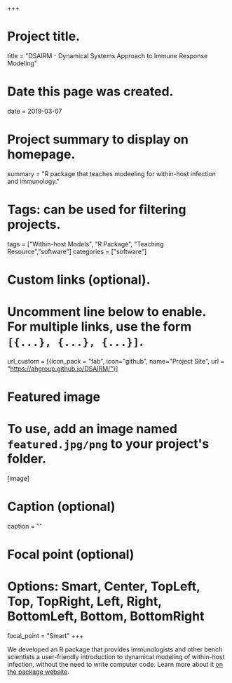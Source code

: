 +++
# Project title.
title = "DSAIRM - Dynamical Systems Approach to Immune Response Modeling"

# Date this page was created.
date = 2019-03-07

# Project summary to display on homepage.
summary = "R package that teaches modeeling for within-host infection and immunology."

# Tags: can be used for filtering projects.
tags = ["Within-host Models", "R Package", "Teaching Resource","software"]
categories = ["software"]

# Custom links (optional).
#   Uncomment line below to enable. For multiple links, use the form `[{...}, {...}, {...}]`.
url_custom = [{icon_pack = "fab", icon="github", name="Project Site", url = "https://ahgroup.github.io/DSAIRM/"}]


# Featured image
# To use, add an image named `featured.jpg/png` to your project's folder. 
[image]
  # Caption (optional)
  caption = ""
  # Focal point (optional)
  # Options: Smart, Center, TopLeft, Top, TopRight, Left, Right, BottomLeft, Bottom, BottomRight
  focal_point = "Smart"
+++
  
We developed an R package that provides immunologists and other bench scientists a user-friendly introduction to dynamical modeling of within-host infection, without the need to write computer code.  Learn more about it [on the package website](https://ahgroup.github.io/DSAIRM/).

